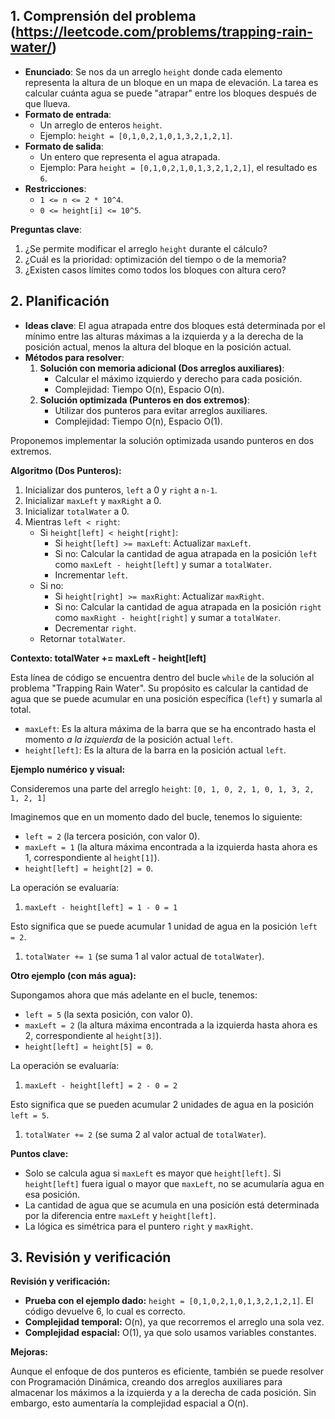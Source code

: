 ## **1. Comprensión del problema** (https://leetcode.com/problems/trapping-rain-water/)

- **Enunciado**: Se nos da un arreglo `height` donde cada elemento representa la altura de un bloque en un mapa de elevación. La tarea es calcular cuánta agua se puede "atrapar" entre los bloques después de que llueva.
- **Formato de entrada**:
  - Un arreglo de enteros `height`.
  - Ejemplo: `height = [0,1,0,2,1,0,1,3,2,1,2,1]`.
- **Formato de salida**:
  - Un entero que representa el agua atrapada.
  - Ejemplo: Para `height = [0,1,0,2,1,0,1,3,2,1,2,1]`, el resultado es `6`.
- **Restricciones**:
  - `1 <= n <= 2 * 10^4`.
  - `0 <= height[i] <= 10^5`.

**Preguntas clave**:

1. ¿Se permite modificar el arreglo `height` durante el cálculo?
2. ¿Cuál es la prioridad: optimización del tiempo o de la memoria?
3. ¿Existen casos límites como todos los bloques con altura cero?

## **2. Planificación**

- **Ideas clave**: El agua atrapada entre dos bloques está determinada por el mínimo entre las alturas máximas a la izquierda y a la derecha de la posición actual, menos la altura del bloque en la posición actual.
- **Métodos para resolver**:
  1. **Solución con memoria adicional (Dos arreglos auxiliares)**:
     - Calcular el máximo izquierdo y derecho para cada posición.
     - Complejidad: Tiempo O(n), Espacio O(n).
  2. **Solución optimizada (Punteros en dos extremos)**:
     - Utilizar dos punteros para evitar arreglos auxiliares.
     - Complejidad: Tiempo O(n), Espacio O(1).

Proponemos implementar la solución optimizada usando punteros en dos extremos.

**Algoritmo (Dos Punteros):**

1. Inicializar dos punteros, `left` a 0 y `right` a `n-1`.
2. Inicializar `maxLeft` y `maxRight` a 0.
3. Inicializar `totalWater` a 0.
4. Mientras `left < right`:
   - Si `height[left] < height[right]`:
     - Si `height[left] >= maxLeft`: Actualizar `maxLeft`.
     - Si no: Calcular la cantidad de agua atrapada en la posición `left` como `maxLeft - height[left]` y sumar a `totalWater`.
     - Incrementar `left`.
   - Si no:
     - Si `height[right] >= maxRight`: Actualizar `maxRight`.
     - Si no: Calcular la cantidad de agua atrapada en la posición `right` como `maxRight - height[right]` y sumar a `totalWater`.
     - Decrementar `right`.
   - Retornar `totalWater`.

**Contexto: totalWater += maxLeft - height[left]**

Esta línea de código se encuentra dentro del bucle `while` de la solución al problema "Trapping Rain Water". Su propósito es calcular la cantidad de agua que se puede acumular en una posición específica (`left`) y sumarla al total.

- `maxLeft`: Es la altura máxima de la barra que se ha encontrado hasta el momento _a la izquierda_ de la posición actual `left`.
- `height[left]`: Es la altura de la barra en la posición actual `left`.

**Ejemplo numérico y visual:**

Consideremos una parte del arreglo `height`: `[0, 1, 0, 2, 1, 0, 1, 3, 2, 1, 2, 1]`

Imaginemos que en un momento dado del bucle, tenemos lo siguiente:

- `left = 2` (la tercera posición, con valor 0).
- `maxLeft = 1` (la altura máxima encontrada a la izquierda hasta ahora es 1, correspondiente al `height[1]`).
- `height[left] = height[2] = 0`.

La operación se evaluaría:

1. `maxLeft - height[left] = 1 - 0 = 1`

Esto significa que se puede acumular 1 unidad de agua en la posición `left = 2`.

1. `totalWater += 1` (se suma 1 al valor actual de `totalWater`).

**Otro ejemplo (con más agua):**

Supongamos ahora que más adelante en el bucle, tenemos:

- `left = 5` (la sexta posición, con valor 0).
- `maxLeft = 2` (la altura máxima encontrada a la izquierda hasta ahora es 2, correspondiente al `height[3]`).
- `height[left] = height[5] = 0`.

La operación se evaluaría:

1. `maxLeft - height[left] = 2 - 0 = 2`

Esto significa que se pueden acumular 2 unidades de agua en la posición `left = 5`.

1. `totalWater += 2` (se suma 2 al valor actual de `totalWater`).

**Puntos clave:**

- Solo se calcula agua si `maxLeft` es mayor que `height[left]`. Si `height[left]` fuera igual o mayor que `maxLeft`, no se acumularía agua en esa posición.
- La cantidad de agua que se acumula en una posición está determinada por la diferencia entre `maxLeft` y `height[left]`.
- La lógica es simétrica para el puntero `right` y `maxRight`.

## **3. Revisión y verificación**

**Revisión y verificación:**

- **Prueba con el ejemplo dado:** `height = [0,1,0,2,1,0,1,3,2,1,2,1]`. El código devuelve 6, lo cual es correcto.
- **Complejidad temporal:** O(n), ya que recorremos el arreglo una sola vez.
- **Complejidad espacial:** O(1), ya que solo usamos variables constantes.

**Mejoras:**

Aunque el enfoque de dos punteros es eficiente, también se puede resolver con Programación Dinámica, creando dos arreglos auxiliares para almacenar los máximos a la izquierda y a la derecha de cada posición. Sin embargo, esto aumentaría la complejidad espacial a O(n).
